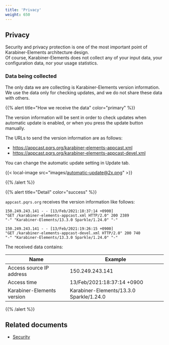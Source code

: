 ```yaml
---
title: 'Privacy'
weight: 650
---
```


## Privacy

Security and privacy protection is one of the most important point of Karabiner-Elements architecture design.<br />
Of course, Karabiner-Elements does not collect any of your input data, your configuration data, nor your usage statistics.

### Data being collected

The only data we are collecting is Karabiner-Elements version information.<br />
We use the data only for checking updates, and we do not share these data with others.

{{% alert title="How we receive the data" color="primary" %}}

The version information will be sent in order to check updates when automatic update is enabled, or when you press the update button manually.

The URLs to send the version information are as follows:

-   <https://appcast.pqrs.org/karabiner-elements-appcast.xml>
-   <https://appcast.pqrs.org/karabiner-elements-appcast-devel.xml>

You can change the automatic update setting in Update tab.

{{< local-image src="images/automatic-update@2x.png" >}}

{{% /alert %}}

{{% alert title="Detail" color="success" %}}

`appcast.pqrs.org` receives the version information like follows:

```text
150.249.243.141 - - [13/Feb/2021:18:37:14 +0900]
"GET /karabiner-elements-appcast.xml HTTP/2.0" 200 2389
"-" "Karabiner-Elements/13.3.0 Sparkle/1.24.0" "-"
```

```text
150.249.243.141 - - [13/Feb/2021:19:26:15 +0900]
"GET /karabiner-elements-appcast-devel.xml HTTP/2.0" 200 740
"-" "Karabiner-Elements/13.3.0 Sparkle/1.24.0" "-"
```

The received data contains:

| Name                       | Example                                  |
| -------------------------- | ---------------------------------------- |
| Access source IP address   | 150.249.243.141                          |
| Access time                | 13/Feb/2021:18:37:14 +0900               |
| Karabiner-Elements version | Karabiner-Elements/13.3.0 Sparkle/1.24.0 |

{{% /alert %}}

## Related documents

-   [Security](../help/advanced-topics/security)
